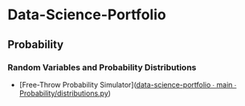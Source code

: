 # Data-Science-Portfolio
## Probability
### Random Variables and Probability Distributions
- [Free-Throw Probability Simulator]([data-science-portfolio ∙ main ∙ Probability/distributions.py](https://free-throw-probability.streamlit.app/))
